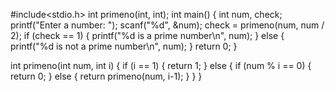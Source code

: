 #include<stdio.h>
int primeno(int, int);
int main()
{
	int num, check;
	printf("Enter a number: ");
	scanf("%d", &num);
	check = primeno(num, num / 2);
	if (check == 1)
	{
		printf("%d is a prime number\n", num);
	}
	else
	{
		printf("%d is not a prime number\n", num);
	}
	return 0;
}

int primeno(int num, int i)
{
	if (i == 1)
	{
		return 1;
	}
	else
	{
		if (num % i == 0)
		{
			return 0;
		}
		else
		{
			return primeno(num, i-1);
		}
	}
}
